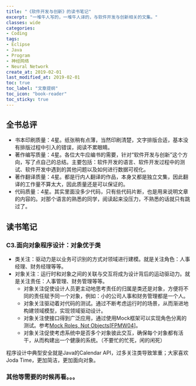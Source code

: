 ```yaml
---
title: "《软件开发与创新》的读书笔记"
excerpt: "一堆牛人写的，一堆牛人译的，与软件开发与创新相关的文集。"
classes: wide
categories:
- Coding
tags:
- Eclipse
- Java
- Program
- 神经网络
- Neural Network 
create_at: 2019-02-01
last_modified_at: 2019-02-01
toc: true
toc_label: "文章提纲"
toc_icon: "book-reader"
toc_sticky: true
---
```


## 全书总评
* 书本印刷质量：4星。纸张稍有点薄，当然印刷清楚，文字排版合适，基本没有排版过程中引入的错误，阅读不累眼睛。
* 著作编写质量：4星。各位大牛应编书的需要，针对“软件开发与创新”这个方向，写了点自己的总结。主要包括：软件开发的语言、软件开发过程中的测试、软件开发中遇到的其他问题以及如何进行数据可视化。
* 著作翻译质量：4星。都是行内人翻译的作品，本身又都是独立文集，因此翻译的工作量不算太大，因此质量还是可以保证的。
* 代码质量：4星。其实里面没多少代码，只有些代码片断，也是用来说明文章的内容的。对那个语言的熟悉的同学，阅读起来没压力，不熟悉的话就只有跳过了。

## 读书笔记
### C3.面向对象程序设计：对象优于类
* 类关注：驱动力是以业务可识别的方式对领域进行建模。就是关注角色：人事经理、财务经理等等。
* 对象关注：运行时和对象之间的关联与交互将成为设计背后的运动驱动力。就是关注责任：人事管理、财务管理等等。
  * 对象关注促使设计人员更主动地思考责任的归属是类还是对象，方便将不同的责任赋予同一个对象，例如：小的公司人事和财务管理都是一个人。
  * 对象关注驱动着对代码的测试。通过不断考虑运行时的场景，从而渐进地构建领域模型，实现领域驱动设计。
  * 对象关注使接口得到广泛应用，通过使用Mock框架可以实现角色分离的测试。参考[Mock Roles, Not Objects[FPMW04]]()。
  * 对象关注促使考虑系统中是否多个对象彼此交互，确保每个对象都有活干，从而构建出一个健康的系统。（不要忙的忙死，闲的闲死）

程序设计中典型安全就是Java的Calendar API，过多关注类导致笨重；大家喜欢Joda Time，更加简洁，更加面向对象。

### 其他等需要的时候再看。。。
